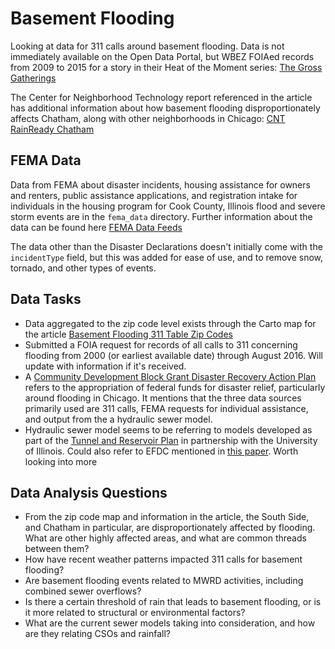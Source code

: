 # Basement Flooding

Looking at data for 311 calls around basement flooding. Data is not immediately
available on the Open Data Portal, but WBEZ FOIAed records from 2009 to 2015 for
a story in their Heat of the Moment series: [The Gross Gatherings](http://www.heatofthemoment.org/features/flood/)

The Center for Neighborhood Technology report referenced in the article has
additional information about how basement flooding disproportionately affects Chatham,
along with other neighborhoods in Chicago: [CNT RainReady Chatham](http://www.cnt.org/sites/default/files/publications/CNT_RainReady%20Community%20-%20Chatham.pdf)

## FEMA Data

Data from FEMA about disaster incidents, housing assistance for owners and renters,
public assistance applications, and registration intake for individuals in the housing
program for Cook County, Illinois flood and severe storm events are in the `fema_data`
directory. Further information about the data can be found here [FEMA Data Feeds](https://www.fema.gov/data-feeds)

The data other than the Disaster Declarations doesn't initially come with the
`incidentType` field, but this was added for ease of use, and to remove snow, tornado,
and other types of events.

## Data Tasks

* Data aggregated to the zip code level exists through the Carto map for the article
[Basement Flooding 311 Table Zip Codes](https://shannonheffernan.carto.com/tables/table_zip_codes/public)
* Submitted a FOIA request for records of all calls to 311 concerning flooding from
2000 (or earliest available date) through August 2016. Will update with information
if it's received.
* A [Community Development Block Grant Disaster Recovery Action Plan](http://www.cityofchicago.org/content/dam/city/depts/obm/supp_info/CDBG/Jan2015_HUD_Approved_Substantial_Amendment.pdf) refers to the appropriation of federal funds for disaster relief, particularly
around flooding in Chicago. It mentions that the three data sources primarily used
are 311 calls, FEMA requests for individual assistance, and output from the a
hydraulic sewer model.
* Hydraulic sewer model seems to be referring to models developed as part of the
[Tunnel and Reservoir Plan](http://vtchl.illinois.edu/tunnel-and-reservoir-plan/)
in partnership with the University of Illinois. Could also refer to EFDC mentioned
in [this paper](https://www.researchgate.net/publication/286890406_Integrated_urban_hydrologic_and_hydraulic_modelling_in_Chicago_Illinois). Worth looking into more

## Data Analysis Questions

* From the zip code map and information in the article, the South Side, and Chatham
in particular, are disproportionately affected by flooding. What are other highly
affected areas, and what are common threads between them?
* How have recent weather patterns impacted 311 calls for basement flooding?
* Are basement flooding events related to MWRD activities, including combined
sewer overflows?
* Is there a certain threshold of rain that leads to basement flooding, or is it
more related to structural or environmental factors?
* What are the current sewer models taking into consideration, and how are they
relating CSOs and rainfall?
